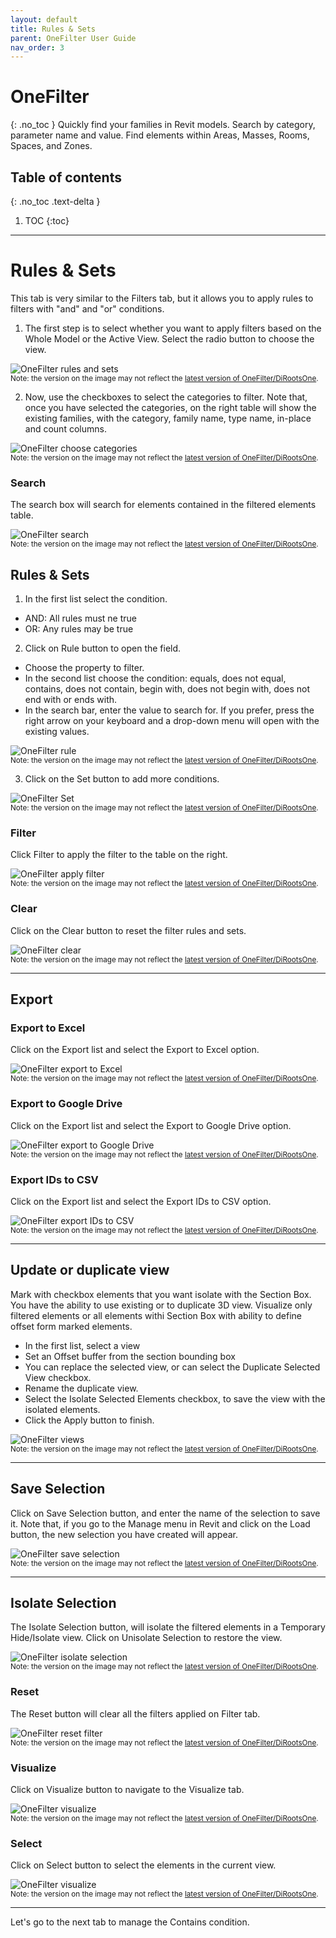 ```yaml
---
layout: default
title: Rules & Sets
parent: OneFilter User Guide
nav_order: 3
---
```


# OneFilter
{: .no_toc }
Quickly find your families in Revit models. Search by category, parameter name and value. Find elements within Areas, Masses, Rooms, Spaces, and Zones.
## Table of contents
{: .no_toc .text-delta }

1. TOC
{:toc}

---

# Rules & Sets

This tab is very similar to the Filters tab, but it allows you to apply rules to filters with "and" and "or" conditions.

1. The first step is to select whether you want to apply filters based on the Whole Model or the Active View. Select the radio button to choose the view.

![OneFilter rules and sets](../../../assets\images\OneFilter\OF-Rs-WholeModel.gif)  
<sub>Note: the version on the image may not reflect the [latest version of OneFilter/DiRootsOne](https://diroots.com/revit-plugins/dirootsone/).</sub>

2. Now, use the checkboxes to select the categories to filter. Note that, once you have selected the categories, on the right table will show the existing families, with the category, family name, type name, in-place and count columns.

![OneFilter choose categories](../../../assets\images\OneFilter\OF-Rs-SelectCategories.gif)  
<sub>Note: the version on the image may not reflect the [latest version of OneFilter/DiRootsOne](https://diroots.com/revit-plugins/dirootsone/).</sub>

### Search

The search box will search for elements contained in the filtered elements table.

![OneFilter search](../../../assets\images\OneFilter\OF-Rs-Search.gif)  
<sub>Note: the version on the image may not reflect the [latest version of OneFilter/DiRootsOne](https://diroots.com/revit-plugins/dirootsone/).</sub>

## Rules & Sets

1. In the first list select the condition.

- AND: All rules must ne true
- OR: Any rules may be true

2. Click on Rule button to open the field.

- Choose the property to filter.
- In the second list choose the condition: equals, does not equal, contains, does not contain, begin with, does not begin with, does not end with or ends with.
- In the search bar, enter the value to search for. If you prefer, press the right arrow on your keyboard and a drop-down menu will open with the existing values.

![OneFilter rule](../../../assets\images\OneFilter\OF-Rs-Rule.gif)  
<sub>Note: the version on the image may not reflect the [latest version of OneFilter/DiRootsOne](https://diroots.com/revit-plugins/dirootsone/).</sub>

3. Click on the Set button to add more conditions.

![OneFilter Set](../../../assets\images\OneFilter\OF-Rs-Set.gif)  
<sub>Note: the version on the image may not reflect the [latest version of OneFilter/DiRootsOne](https://diroots.com/revit-plugins/dirootsone/).</sub>

### Filter

Click Filter to apply the filter to the table on the right.

![OneFilter apply filter](../../../assets\images\OneFilter\OF-Rs-Filter.gif)  
<sub>Note: the version on the image may not reflect the [latest version of OneFilter/DiRootsOne](https://diroots.com/revit-plugins/dirootsone/).</sub>

### Clear

Click on the Clear button to reset the filter rules and sets.

![OneFilter clear](../../../assets\images\OneFilter\OF-Rs-Clear.gif)  
<sub>Note: the version on the image may not reflect the [latest version of OneFilter/DiRootsOne](https://diroots.com/revit-plugins/dirootsone/).</sub>

---

## Export

### Export to Excel

Click on the Export list and select the Export to Excel option.

![OneFilter export to Excel](../../../assets\images\OneFilter\OF-Rs-ExportExcel.gif)  
<sub>Note: the version on the image may not reflect the [latest version of OneFilter/DiRootsOne](https://diroots.com/revit-plugins/dirootsone/).</sub>

### Export to Google Drive

Click on the Export list and select the Export to Google Drive option.

![OneFilter export to Google Drive](../../../assets\images\OneFilter\OF-Rs-ExportDrive.gif)  
<sub>Note: the version on the image may not reflect the [latest version of OneFilter/DiRootsOne](https://diroots.com/revit-plugins/dirootsone/).</sub>

### Export IDs to CSV

Click on the Export list and select the Export IDs to CSV option.

![OneFilter export IDs to CSV](../../../assets\images\OneFilter\OF-Rs-ExportID.gif)  
<sub>Note: the version on the image may not reflect the [latest version of OneFilter/DiRootsOne](https://diroots.com/revit-plugins/dirootsone/).</sub>

---

## Update or duplicate view

Mark with checkbox elements that you want isolate with the Section Box. You have the ability to use existing or to duplicate 3D view. Visualize only filtered elements or all elements withi Section Box with ability to define offset form marked elements.

- In the first list, select a view
- Set an Offset buffer from the section bounding box
- You can replace the selected view, or can select the Duplicate Selected View checkbox.
- Rename the duplicate view.
- Select the Isolate Selected Elements checkbox, to save the view with the isolated elements.
- Click the Apply button to finish.

![OneFilter views](../../../assets\images\OneFilter\OF-Rs-View.gif)  
<sub>Note: the version on the image may not reflect the [latest version of OneFilter/DiRootsOne](https://diroots.com/revit-plugins/dirootsone/).</sub>

---

## Save Selection

Click on Save Selection button, and enter the name of the selection to save it. Note that, if you go to the Manage menu in Revit and click on the Load button, the new selection you have created will appear.

![OneFilter save selection](../../../assets\images\OneFilter\OF-Rs-SaveSelection.gif)  
<sub>Note: the version on the image may not reflect the [latest version of OneFilter/DiRootsOne](https://diroots.com/revit-plugins/dirootsone/).</sub>

---

## Isolate Selection

The Isolate Selection button, will isolate the filtered elements in a Temporary Hide/Isolate view. Click on Unisolate Selection to restore the view.

![OneFilter isolate selection](../../../assets\images\OneFilter\OF-Rs-Isolate.gif)  
<sub>Note: the version on the image may not reflect the [latest version of OneFilter/DiRootsOne](https://diroots.com/revit-plugins/dirootsone/).</sub>

### Reset

The Reset button will clear all the filters applied on Filter tab.

![OneFilter reset filter](../../../assets\images\OneFilter\OF-Rs-Reset.gif)  
<sub>Note: the version on the image may not reflect the [latest version of OneFilter/DiRootsOne](https://diroots.com/revit-plugins/dirootsone/).</sub>

### Visualize

Click on Visualize button to navigate to the Visualize tab.

![OneFilter visualize](../../../assets\images\OneFilter\OF-Rs-Visualize.gif)  
<sub>Note: the version on the image may not reflect the [latest version of OneFilter/DiRootsOne](https://diroots.com/revit-plugins/dirootsone/).</sub>

### Select

Click on Select button to select the elements in the current view.

![OneFilter visualize](../../../assets\images\OneFilter\OF-Rs-Select.gif)  
<sub>Note: the version on the image may not reflect the [latest version of OneFilter/DiRootsOne](https://diroots.com/revit-plugins/dirootsone/).</sub>

---

Let's go to the next tab to manage the Contains condition.